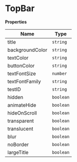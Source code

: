 <h1>TopBar</h1>

**Properties**

| Name | Type |
| --- | --- |
| title | <code>string</code> | 
| backgroundColor | <code>string</code> | 
| textColor | <code>string</code> | 
| buttonColor | <code>string</code> | 
| textFontSize | <code>number</code> | 
| textFontFamily | <code>string</code> | 
| testID | <code>string</code> | 
| hidden | <code>boolean</code> | 
| animateHide | <code>boolean</code> | 
| hideOnScroll | <code>boolean</code> | 
| transparent | <code>boolean</code> | 
| translucent | <code>boolean</code> | 
| blur | <code>boolean</code> | 
| noBorder | <code>boolean</code> | 
| largeTitle | <code>boolean</code> | 

